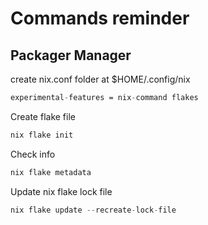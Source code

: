 # Commands reminder

## Packager Manager 

create nix.conf folder at $HOME/.config/nix
```nix
experimental-features = nix-command flakes
```

Create flake file
```nix
nix flake init
```

Check info
```nix
nix flake metadata
```

Update nix flake lock file
```nix
nix flake update --recreate-lock-file
```